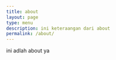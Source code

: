 ```yaml
---
title: about
layout: page
type: menu
description: ini keteraangan dari about
permalink: /about/
---
```


ini adlah about ya